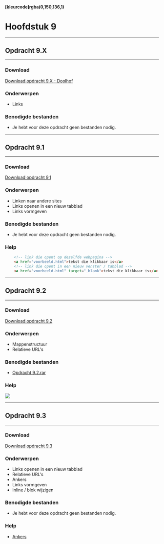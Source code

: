 #### [kleurcode]rgba(0,150,136,1)

# Hoofdstuk 9

---
## Opdracht 9.X
---

### Download
<a href="https://elo.kw1c.nl/CMS/Studie/811%20ICT-Academie/811%20VakkenInhoud/%5BB.14%20HTM%5D%20HTMLCSS/Productie/02.%20Opdrachten/Hoofdstuk%209/Opdracht%209.X%20-%20Doolhof.pdf" target="_blank">Download opdracht 9.X - Doolhof</a>

### Onderwerpen
*   Links

### Benodigde bestanden
*   Je hebt voor deze opdracht geen bestanden nodig.

---
## Opdracht 9.1
---

### Download
<a href="https://elo.kw1c.nl/CMS/Studie/811%20ICT-Academie/811%20VakkenInhoud/%5BB.14%20HTM%5D%20HTMLCSS/Productie/02.%20Opdrachten/Hoofdstuk%209/Opdracht%209.1.pdf" target="_blank">Download opdracht 9.1</a>

### Onderwerpen
*   Linken naar andere sites
*   Links openen in een nieuw tabblad
*   Links vormgeven

### Benodigde bestanden
*   Je hebt voor deze opdracht geen bestanden nodig.

### Help
```html
    <!-- link die opent op dezelfde webpagina -->
    <a href="voorbeeld.html">tekst die klikbaar is</a>
    <!-- link die opent in een nieuw venster / tabblad -->
    <a href="voorbeeld.html" target="_blank">tekst die klikbaar is</a>
```

---
## Opdracht 9.2
---

### Download
<a href="https://elo.kw1c.nl/CMS/Studie/811%20ICT-Academie/811%20VakkenInhoud/%5BB.14%20HTM%5D%20HTMLCSS/Productie/02.%20Opdrachten/Hoofdstuk%209/Opdracht%209.2.pdf" target="_blank">Download opdracht 9.2</a>

### Onderwerpen
*   Mappenstructuur
*   Relatieve URL's

### Benodigde bestanden
*   <a href="https://elo.kw1c.nl/CMS/Studie/811%20ICT-Academie/811%20VakkenInhoud/%5BB.14%20HTM%5D%20HTMLCSS/Productie/02.%20Opdrachten/Hoofdstuk%209/Resources/Opdracht%209.2.rar" target="_blank">Opdracht 9.2.rar</a>

### Help
<img src="https://elo.kw1c.nl/CMS/Studie/811%20ICT-Academie/811%20VakkenInhoud/%5BB.14%20HTM%5D%20HTMLCSS/Productie/02.%20Opdrachten/Hoofdstuk%209/Resources/relatieveurl.jpg"> 

---
## Opdracht 9.3
---

### Download
<a href="https://elo.kw1c.nl/CMS/Studie/811%20ICT-Academie/811%20VakkenInhoud/%5BB.14%20HTM%5D%20HTMLCSS/Productie/02.%20Opdrachten/Hoofdstuk%209/Opdracht%209.3.pdf" target="_blank">Download opdracht 9.3</a>

### Onderwerpen
*   Links openen in een nieuw tabblad
*   Relatieve URL's
*   Ankers
*   Links vormgeven
*   Inline / blok wijzigen

### Benodigde bestanden
*   Je hebt voor deze opdracht geen bestanden nodig.

### Help
*   <a href="https://www.w3schools.com/tags/tryit.asp?filename=tryhtml5_a_href_anchor" target="_blank">Ankers</a>